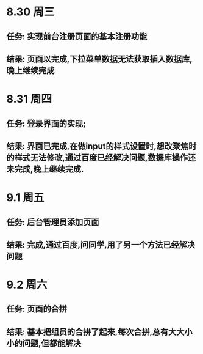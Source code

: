 # 8.30 周三
## 任务: 实现前台注册页面的基本注册功能
## 结果: 页面以完成,下拉菜单数据无法获取插入数据库,晚上继续完成




# 8.31 周四
## 任务: 登录界面的实现;
## 结果: 界面已完成,在做input的样式设置时,想改聚焦时的样式无法修改,通过百度已经解决问题,数据库操作还未完成,晚上继续完成.




# 9.1 周五
## 任务: 后台管理员添加页面
## 结果: 完成,通过百度,问同学,用了另一个方法已经解决问题


# 9.2 周六
## 任务: 页面的合拼
## 结果: 基本把组员的合拼了起来,每次合拼,总有大大小小的问题,但都能解决
